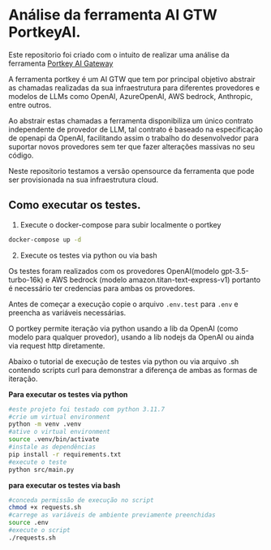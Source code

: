 # Análise da ferramenta AI GTW PortkeyAI.


Este repositorio foi criado com o intuito de realizar uma análise da ferramenta [Portkey AI Gateway](https://github.com/Portkey-AI/gateway)


A ferramenta portkey é um AI GTW que tem por principal objetivo abstrair as chamadas realizadas da sua infraestrutura para diferentes provedores e modelos de LLMs como OpenAI, AzureOpenAI, AWS bedrock, Anthropic, entre outros.

Ao abstrair estas chamadas a ferramenta disponibiliza um único contrato independente de provedor de LLM, tal contrato é baseado na especificação de openapi da OpenAI, facilitando assim o trabalho do desenvolvedor para suportar novos provedores sem ter que fazer alterações massivas no seu código.

Neste repositorio testamos a versão opensource da ferramenta que pode ser provisionada na sua infraestrutura cloud.

## Como executar os testes.

1. Execute o docker-compose para subir localmente o portkey
```sh
docker-compose up -d
```
2. Execute os testes via python ou via bash

Os testes foram realizados com os provedores OpenAI(modelo gpt-3.5-turbo-16k) e AWS bedrock (modelo amazon.titan-text-express-v1) portanto é necessário ter credencias para ambas os provedores.

Antes de começar a execução copie o arquivo `.env.test` para `.env` e preencha as variáveis necessárias.

O portkey permite iteração via python usando a lib da OpenAI (como modelo para qualquer provedor), usando a lib nodejs da OpenAI ou ainda via request http diretamente.

Abaixo o tutorial de execução de testes via python ou via arquivo .sh contendo scripts curl para demonstrar a diferença de ambas as formas de iteração.

**Para executar os testes via python**

```bash
#este projeto foi testado com python 3.11.7
#crie um virtual environment
python -m venv .venv
#ative o virtual environment
source .venv/bin/activate
#instale as dependências
pip install -r requirements.txt
#execute o teste
python src/main.py
```

**para executar os testes via bash**

```bash
#conceda permissão de execução no script
chmod +x requests.sh
#carrege as variáveis de ambiente previamente preenchidas
source .env
#execute o script
./requests.sh
```